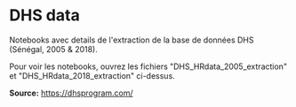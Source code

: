# DHS data
Notebooks avec details de l'extraction de la base de données DHS (Sénégal, 2005 & 2018).  
  
Pour voir les notebooks, ouvrez les fichiers "DHS_HRdata_2005_extraction" et "DHS_HRdata_2018_extraction" ci-dessus.
  
**Source:** https://dhsprogram.com/ 

